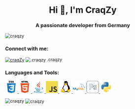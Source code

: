 <h1 align="center">Hi 👋, I'm CraqZy</h1>
<h3 align="center">A passionate developer from Germany</h3>

<p align="left"> <img src="https://komarev.com/ghpvc/?username=craqzy&label=Profile%20visitors&color=0e75b6&style=flat" alt="craqzy" /> </p>

<h3 align="left">Connect with me:</h3>
<p align="left">
<a href="https://www.youtube.com/@CraqZy." target="blank"><img align="center" src="https://raw.githubusercontent.com/rahuldkjain/github-profile-readme-generator/master/src/images/icons/Social/youtube.svg" alt="craqZy" height="30" width="40" /></a>
<a> <img align="center" src="https://raw.githubusercontent.com/rahuldkjain/github-profile-readme-generator/master/src/images/icons/Social/discord.svg" alt=".craqzy" height="30" width="40" /> .craqzy</a>
</p>

<h3 align="left">Languages and Tools:</h3>
<p align="left"> <a href="https://www.w3schools.com/css/" target="_blank" rel="noreferrer"> <img src="https://raw.githubusercontent.com/devicons/devicon/master/icons/css3/css3-original-wordmark.svg" alt="css3" width="40" height="40"/> </a> <a href="https://www.w3.org/html/" target="_blank" rel="noreferrer"> <img src="https://raw.githubusercontent.com/devicons/devicon/master/icons/html5/html5-original-wordmark.svg" alt="html5" width="40" height="40"/> </a> <a href="https://www.java.com" target="_blank" rel="noreferrer"> <img src="https://raw.githubusercontent.com/devicons/devicon/master/icons/java/java-original.svg" alt="java" width="40" height="40"/> </a> <a href="https://developer.mozilla.org/en-US/docs/Web/JavaScript" target="_blank" rel="noreferrer"> <img src="https://raw.githubusercontent.com/devicons/devicon/master/icons/javascript/javascript-original.svg" alt="javascript" width="40" height="40"/> </a> <a href="https://www.linux.org/" target="_blank" rel="noreferrer"> <img src="https://raw.githubusercontent.com/devicons/devicon/master/icons/linux/linux-original.svg" alt="linux" width="40" height="40"/> </a> <a href="https://www.mysql.com/" target="_blank" rel="noreferrer"> <img src="https://raw.githubusercontent.com/devicons/devicon/master/icons/mysql/mysql-original-wordmark.svg" alt="mysql" width="40" height="40"/> </a> <a href="https://www.photoshop.com/en" target="_blank" rel="noreferrer"> <img src="https://raw.githubusercontent.com/devicons/devicon/master/icons/photoshop/photoshop-line.svg" alt="photoshop" width="40" height="40"/> </a> <a href="https://www.python.org" target="_blank" rel="noreferrer"> <img src="https://raw.githubusercontent.com/devicons/devicon/master/icons/python/python-original.svg" alt="python" width="40" height="40"/> </a> </p>

<p><img align="left" src="https://github-readme-stats.vercel.app/api/top-langs?username=craqzy&show_icons=true&theme=dark&locale=en&layout=compact" alt="craqzy" /></p>

<p>&nbsp;<img align="center" src="https://github-readme-stats.vercel.app/api?username=craqzy&show_icons=true&theme=dark&locale=en" alt="craqzy" /></p>

